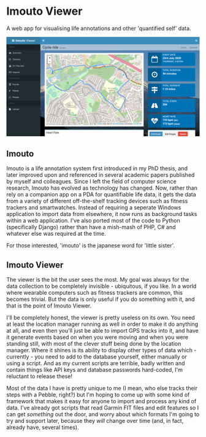 Imouto Viewer
=============

A web app for visualising life annotations and other 'quantified self' data.

![Imouto Viewer sample event screen](static/viewer/graphics/imouto-screenshot.png)

Imouto
------
Imouto is a life annotation system first introduced in my PhD thesis, and
later improved upon and referenced in several academic papers published by
myself and colleagues. Since I left the field of computer science research,
Imouto has evolved as technology has changed. Now, rather than rely on
a companion app on a PDA for quantifiable life data, it gets the data from
a variety of different off-the-shelf tracking devices such as fitness
trackers and smartwatches. Instead of requiring a seperate Windows
application to import data from elsewhere, it now runs as background
tasks within a web application. I've also ported most of the code to
Python (specifically Django) rather than have a mish-mash of PHP, C# and
whatever else was required at the time.

For those interested, 'imouto' is the japanese word for 'little sister'.

Imouto Viewer
-------------
The viewer is the bit the user sees the most. My goal was always for the
data collection to be completely invisible - ubiquitous, if you like.
In a world where wearable computers such as fitness trackers are common,
this becomes trivial. But the data is only useful if you do something with
it, and that is the point of Imouto Viewer.

I'll be completely honest, the viewer is pretty useless on its own.
You need at least the location manager running as well in order to
make it do anything at all, and even then you'll just be able to import
GPS tracks into it, and have it generate events based on when you
were moving and when you were standing still, with most of the clever
stuff being done by the location manager. Where it shines is its ability
to display other types of data which - currently - you need to add
to the database yourself, either manually or using a script. And as my
current scripts are terrible, badly written and contain things like
API keys and database passwords hard-coded, I'm reluctant to release
these!

Most of the data I have is pretty unique to me (I mean, who else tracks
their steps with a Pebble, right?) but I'm hoping to come up with some
kind of framework that makes it easy for anyone to import and process
any kind of data. I've already got scripts that read Garmin FIT files
and edit features so I can get *something* out the door, and worry
about which formats I'm going to try and support later, because they
*will* change over time (and, in fact, already have, several times).
